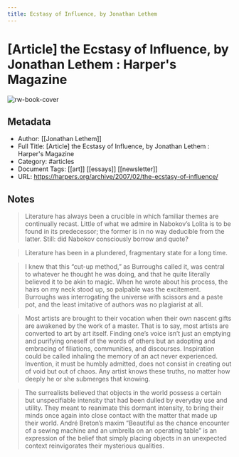 ```yaml
---
title: Ecstasy of Influence, by Jonathan Lethem
---
```

# [Article] the Ecstasy of Influence, by Jonathan Lethem : Harper's Magazine

![rw-book-cover](https://readwise-assets.s3.amazonaws.com/static/images/article4.6bc1851654a0.png)

## Metadata
- Author: [[Jonathan Lethem]]
- Full Title: [Article] the Ecstasy of Influence, by Jonathan Lethem : Harper's Magazine
- Category: #articles
- Document Tags: [[art]] [[essays]] [[newsletter]] 
- URL: https://harpers.org/archive/2007/02/the-ecstasy-of-influence/

## Notes
> Literature has always been a crucible in which familiar themes are continually recast. Little of what we admire in Nabokov’s Lolita is to be found in its predecessor; the former is in no way deducible from the latter. Still: did Nabokov consciously borrow and quote?

> Literature has been in a plundered, fragmentary state for a long time.

> I knew that this “cut-up method,” as Burroughs called it, was central to whatever he thought he was doing, and that he quite literally believed it to be akin to magic. When he wrote about his process, the hairs on my neck stood up, so palpable was the excitement. Burroughs was interrogating the universe with scissors and a paste pot, and the least imitative of authors was no plagiarist at all.

> Most artists are brought to their vocation when their own nascent gifts are awakened by the work of a master. That is to say, most artists are converted to art by art itself. Finding one’s voice isn’t just an emptying and purifying oneself of the words of others but an adopting and embracing of filiations, communities, and discourses. Inspiration could be called inhaling the memory of an act never experienced. Invention, it must be humbly admitted, does not consist in creating out of void but out of chaos. Any artist knows these truths, no matter how deeply he or she submerges that knowing.

> The surrealists believed that objects in the world possess a certain but unspecifiable intensity that had been dulled by everyday use and utility. They meant to reanimate this dormant intensity, to bring their minds once again into close contact with the matter that made up their world. André Breton’s maxim “Beautiful as the chance encounter of a sewing machine and an umbrella on an operating table” is an expression of the belief that simply placing objects in an unexpected context reinvigorates their mysterious qualities.

